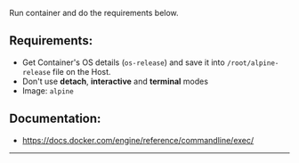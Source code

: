 
Run container and do the requirements below.

## Requirements:
- Get Container's OS details (`os-release`) and save it into `/root/alpine-release` file on the Host.
- Don't use **detach**, **interactive** and **terminal** modes
- Image: `alpine`

## Documentation:
- https://docs.docker.com/engine/reference/commandline/exec/

---
